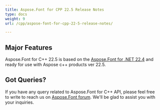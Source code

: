 ```yaml
---
title: Aspose.Font for CPP 22.5 Release Notes
type: docs
weight: 9
url: /cpp/aspose-font-for-cpp-22-5-release-notes/

---
```

## Major Features

Aspose.Font for C++ 22.5  is based on the [Aspose.Font for .NET 22.4](/font/net/aspose-font-for-net-22-4-release-notes/) and ready for use with Aspose c++ products ver 22.5.


## Got Queries?
If you have any query related to Aspose.Font for C++ API, please feel free to write to reach us on [Aspose.Font forum](https://forum.aspose.com/c/font/). We'll be glad to assist you with your inquiries.
